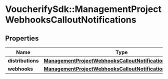 # VoucherifySdk::ManagementProjectWebhooksCalloutNotifications

## Properties

| Name | Type | Description | Notes |
| ---- | ---- | ----------- | ----- |
| **distributions** | [**ManagementProjectWebhooksCalloutNotificationsDistributions**](ManagementProjectWebhooksCalloutNotificationsDistributions.md) |  | [optional] |
| **webhooks** | [**ManagementProjectWebhooksCalloutNotificationsWebhooks**](ManagementProjectWebhooksCalloutNotificationsWebhooks.md) |  | [optional] |

